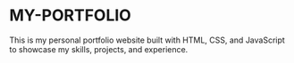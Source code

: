 # MY-PORTFOLIO
This is my personal portfolio website built with HTML, CSS, and JavaScript to showcase my skills, projects, and experience.
